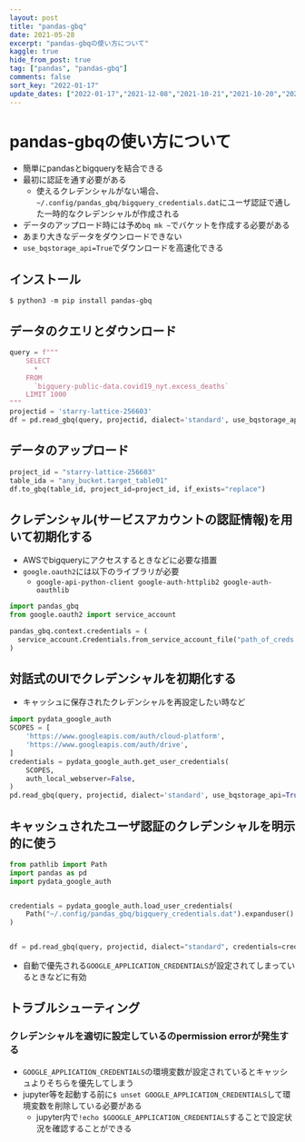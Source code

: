 ```yaml
---
layout: post
title: "pandas-gbq"
date: 2021-05-28
excerpt: "pandas-gbqの使い方について"
kaggle: true
hide_from_post: true
tag: ["pandas", "pandas-gbq"]
comments: false
sort_key: "2022-01-17"
update_dates: ["2022-01-17","2021-12-08","2021-10-21","2021-10-20","2021-08-14","2021-05-28"]
---
```


# pandas-gbqの使い方について
 - 簡単にpandasとbigqueryを結合できる
 - 最初に認証を通す必要がある
   - 使えるクレデンシャルがない場合、`~/.config/pandas_gbq/bigquery_credentials.dat`にユーザ認証で通した一時的なクレデンシャルが作成される
 - データのアップロード時には予め`bq mk ~`でバケットを作成する必要がある
 - あまり大きなデータをダウンロードできない
 - `use_bqstorage_api=True`でダウンロードを高速化できる

## インストール

```console
$ python3 -m pip install pandas-gbq
```

## データのクエリとダウンロード

```python
query = f"""
    SELECT
	  *
    FROM
      `bigquery-public-data.covid19_nyt.excess_deaths`
	LIMIT 1000
"""
projectid = 'starry-lattice-256603'
df = pd.read_gbq(query, projectid, dialect='standard', use_bqstorage_api=True)
```

## データのアップロード

```python
project_id = "starry-lattice-256603"
table_ida = "any_bucket.target_table01"
df.to_gbq(table_id, project_id=project_id, if_exists="replace")
```

## クレデンシャル(サービスアカウントの認証情報)を用いて初期化する
 - AWSでbigqueryにアクセスするときなどに必要な措置
 - `google.oauth2`には以下のライブラリが必要
   - `google-api-python-client google-auth-httplib2 google-auth-oauthlib`

```python
import pandas_gbq
from google.oauth2 import service_account

pandas_gbq.context.credentials = (
  service_account.Credentials.from_service_account_file("path_of_creds.json")
)
```

## 対話式のUIでクレデンシャルを初期化する
 - キャッシュに保存されたクレデンシャルを再設定したい時など

```python
import pydata_google_auth
SCOPES = [
    'https://www.googleapis.com/auth/cloud-platform',
    'https://www.googleapis.com/auth/drive',
]
credentials = pydata_google_auth.get_user_credentials(
    SCOPES,
    auth_local_webserver=False,
)
pd.read_gbq(query, projectid, dialect='standard', use_bqstorage_api=True, credentials=credentials)
```

## キャッシュされたユーザ認証のクレデンシャルを明示的に使う

```python
from pathlib import Path
import pandas as pd
import pydata_google_auth


credentials = pydata_google_auth.load_user_credentials(
    Path("~/.config/pandas_gbq/bigquery_credentials.dat").expanduser()
)


df = pd.read_gbq(query, projectid, dialect="standard", credentials=credentials, use_bqstorage_api=True)
```
 - 自動で優先される`GOOGLE_APPLICATION_CREDENTIALS`が設定されてしまっているときなどに有効

## トラブルシューティング

### クレデンシャルを適切に設定しているのpermission errorが発生する
 - `GOOGLE_APPLICATION_CREDENTIALS`の環境変数が設定されているとキャッシュよりそちらを優先してしまう
 - jupyter等を起動する前に`$ unset GOOGLE_APPLICATION_CREDENTIALS`して環境変数を削除している必要がある
   - jupyter内で`!echo $GOOGLE_APPLICATION_CREDENTIALS`することで設定状況を確認することができる
